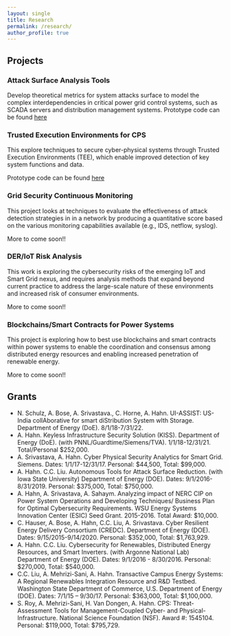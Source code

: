 ```yaml
---
layout: single
title: Research
permalink: /research/
author_profile: true
---
```


## Projects
### Attack Surface Analysis Tools
Develop theoretical metrics for system attacks surface to model the complex interdependencies in critical power grid control systems, such as SCADA servers and distribution management systems.
Prototype code can be found [here](https://aha-project.github.io)

### Trusted Execution Environments for CPS
This explore techniques to secure cyber-physical systems through Trusted Execution Environments (TEE), which enable improved detection of key system functions and data.

Prototype code can be found [here](https://github.com/wsu-smartcity/InverterCommunicationAgent)

### Grid Security Continuous Monitoring
This project looks at techniques to evaluate the effectiveness of attack detection strategies in in a network by producing a quantitative score based on the various monitoring capabilities available (e.g., IDS, netflow, syslog).

More to come soon!!

### DER/IoT Risk Analysis 
This work is exploring the cybersecurity risks of the emerging IoT and Smart Grid nexus, and requires analysis methods that expand beyond current practice to address the large-scale nature of these environments and increased risk of consumer environments. 

More to come soon!!

### Blockchains/Smart Contracts for Power Systems
This project is exploring how to best use blockchains and smart contracts within power systems to enable the coordination and consensus among distributed energy resources and enabling increased penetration of renewable energy. 

More to come soon!!







## Grants
* N. Schulz, A. Bose, A. Srivastava., C. Horne, A. Hahn. UI-ASSIST: US-India collAborative for smart diStribution System wIth Storage. Department of Energy (DoE). 8/1/18-7/31/22. 
* A. Hahn. Keyless Infrastructure Security Solution (KISS). Department of Energy (DoE). (with PNNL/Guardtime/Siemens/TVA). 1/1/18-12/31/21. Total/Personal $252,000.
* A. Srivastava, A. Hahn. Cyber Physical Security Analytics for Smart Grid. Siemens. Dates: 1/1/17-12/31/17. Personal: $44,500, Total: $99,000.
* A. Hahn. C.C. Liu. Autonomous Tools for Attack Surface Reduction. (with Iowa State University) Department of Energy (DOE). Dates: 9/1/2016-8/31/2019. Personal: $375,000, Total: $750,000.
* A. Hahn, A. Srivastava, A. Sahaym. Analyzing impact of NERC CIP on Power System Operations and Developing Techniques/ Business Plan for Optimal Cybersecurity Requirements. WSU Energy Systems Innovation Center (ESIC) Seed Grant. 2015-2016. Total Award: $10,000. 
* C. Hauser, A. Bose, A. Hahn, C.C. Liu, A. Srivastava. Cyber Resilient Energy Delivery Consortium (CREDC). Department of Energy (DOE). Dates: 9/15/2015-9/14/2020. Personal: $352,000, Total: $1,763,929.
* A. Hahn. C.C. Liu. Cybersecurity for Renewables, Distributed Energy Resources, and Smart Inverters. (with Argonne National Lab) Department of Energy (DOE). Dates: 9/1/2016 - 8/30/2016. Personal: $270,000, Total: $540,000.
* C.C. Liu, A. Mehrizi-Sani, A. Hahn. Transactive Campus Energy Systems: A Regional Renewables Integration Resource and R&D Testbed. Washington State Department of Commerce, U.S. Department of Energy (DOE). Dates: 7/1/15 – 9/30/17. Personal: $363,000, Total: $1,100,000.
* S. Roy, A. Mehrizi-Sani, H. Van Dongen, A. Hahn. CPS: Threat-Assessment Tools for Management-Coupled Cyber- and Physical-Infrastructure. National Science Foundation (NSF). Award #: 1545104. Personal: $119,000, Total: $795,729.

